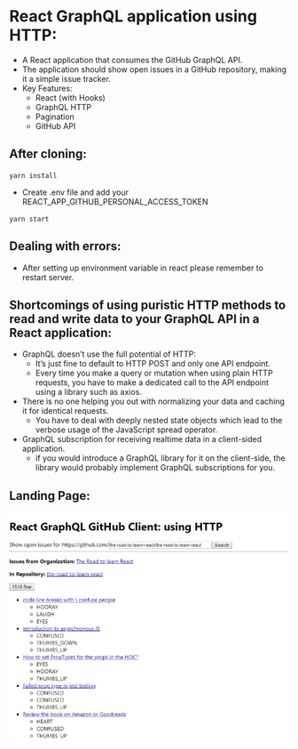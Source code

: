 # React GraphQL application using HTTP:
- A React application that consumes the GitHub GraphQL API.
- The application should show open issues in a GitHub repository, making it a simple issue tracker.
- Key Features:
    - React (with Hooks)
    - GraphQL HTTP
    - Pagination
    - GitHub API

## After cloning:
```
yarn install
```

- Create .env file and add your REACT_APP_GITHUB_PERSONAL_ACCESS_TOKEN

```
yarn start
```

## Dealing with errors:
- After setting up environment variable in react please remember to restart server.

## Shortcomings of using puristic HTTP methods to read and write data to your GraphQL API in a React application:
- GraphQL doesn’t use the full potential of HTTP:
    - It’s just fine to default to HTTP POST and only one API endpoint.
    - Every time you make a query or mutation when using plain HTTP requests, you have to make a dedicated call to the API endpoint using a library such as axios.
- There is no one helping you out with normalizing your data and caching it for identical requests.
    - You have to deal with deeply nested state objects which lead to the verbose usage of the JavaScript spread operator.
- GraphQL subscription for receiving realtime data in a client-sided application.
    - if you would introduce a GraphQL library for it on the client-side, the library would probably implement GraphQL subscriptions for you.

## Landing Page:

![](./screenshot.jpg)